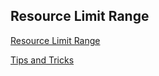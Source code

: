 ## Resource Limit Range

[Resource Limit Range](https://kubernetes.io/docs/concepts/policy/limit-range/)
</br>

[Tips and Tricks](https://github.com/amitk030/CKAD-exercises-and-solutions/blob/master/tips_and_tricks.md)